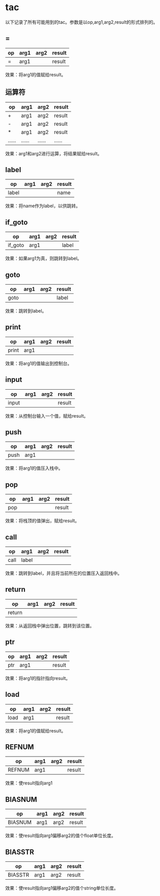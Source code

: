 # tac

以下记录了所有可能用到的tac。参数是以op,arg1,arg2,result的形式排列的。

## =

| op | arg1 | arg2 | result |
|---|---|---|---|
| = | arg1 |  | result |

效果：将arg1的值赋给result。

## 运算符

| op | arg1 | arg2 | result |
|---|---|---|---|
| + | arg1 | arg2 | result |
| - | arg1 | arg2 | result |
| * | arg1 | arg2 | result |
|......|......|......|......|

效果：arg1和arg2进行运算，将结果赋给result。

## label

| op | arg1 | arg2 | result |
|---|---|---|---|
| label | |  | name |

效果：将name作为label，以供跳转。

## if_goto

| op | arg1 | arg2 | result |
|---|---|---|---|
| if_goto | arg1 |  | label |

效果：如果arg1为真，则跳转到label。

## goto

| op | arg1 | arg2 | result |
|---|---|---|---|
| goto | |  | label |

效果：跳转到label。

## print

| op | arg1 | arg2 | result |
|---|---|---|---|
| print | arg1 |  |  |

效果：将arg1的值输出到控制台。

## input

| op | arg1 | arg2 | result |
|---|---|---|---|
| input | |  | result |

效果：从控制台输入一个值，赋给result。

## push

| op | arg1 | arg2 | result |
|---|---|---|---|
| push | arg1 |  |  |

效果：将arg1的值压入栈中。

## pop

| op | arg1 | arg2 | result |
|---|---|---|---|
| pop | |  | result |

效果：将栈顶的值弹出，赋给result。

## call

| op | arg1 | arg2 | result |
|---|---|---|---|
| call | label |  |  |

效果：跳转到label，并且将当前所在的位置压入返回栈中。

## return

| op | arg1 | arg2 | result |
|---|---|---|---|
| return | |  |  |

效果：从返回栈中弹出位置，跳转到该位置。

## ptr

| op | arg1 | arg2 | result |
|---|---|---|---|
| ptr | arg1 |  | result |

效果：将arg1的指针指向result。  

## load

| op | arg1 | arg2 | result |
|---|---|---|---|
| load | arg1 |  | result |

效果：将arg1的值赋给result。

## REFNUM

| op | arg1 | arg2 | result |
|---|---|---|---|
| REFNUM | arg1 |  | result |

效果：使result指向arg1

## BIASNUM

| op | arg1 | arg2 | result |
|---|---|---|---|
| BIASNUM | arg1 | arg2 | result |

效果：使result指向arg1偏移arg2的值个float单位长度。

## BIASSTR

| op | arg1 | arg2 | result |
|---|---|---|---|
| BIASSTR | arg1 | arg2 | result |

效果：使result指向arg1偏移arg2的值个string单位长度。
